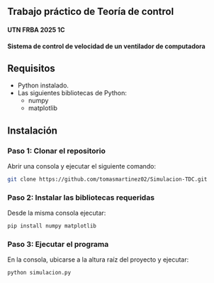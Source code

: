 ## Trabajo práctico de Teoría de control

#### UTN FRBA 2025 1C

#### Sistema de control de velocidad de un ventilador de computadora

## Requisitos

- Python instalado.
- Las siguientes bibliotecas de Python:
  - numpy
  - matplotlib

## Instalación

### Paso 1: Clonar el repositorio

Abrir una consola y ejecutar el siguiente comando:

```sh
git clone https://github.com/tomasmartinez02/Simulacion-TDC.git
```

### Paso 2: Instalar las bibliotecas requeridas

Desde la misma consola ejecutar:

```sh
pip install numpy matplotlib
```

### Paso 3: Ejecutar el programa

En la consola, ubicarse a la altura raíz del proyecto y ejecutar:

```sh
python simulacion.py
```
